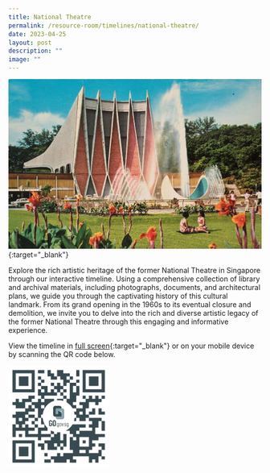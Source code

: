 ```yaml
---
title: National Theatre
permalink: /resource-room/timelines/national-theatre/
date: 2023-04-25
layout: post
description: ""
image: ""
---
```

[![Alt text for image on Isomer site](/images/national-theatre-1.jpg)](https://cdn.knightlab.com/libs/timeline3/latest/embed/index.html?source=1TAiR9JxuuWD3JpALf_VtUt1EWRaWIphEwpwRgjm8uc8&amp;font=Default&amp;lang=en&amp;initial_zoom=2&amp;height=650){:target="_blank"}

Explore the rich artistic heritage of the former National Theatre in Singapore through our interactive timeline. Using a comprehensive collection of library and archival materials, including photographs, documents, and architectural plans, we guide you through the captivating history of this cultural landmark. From its grand opening in the 1960s to its eventual closure and demolition, we invite you to delve into the rich and diverse artistic legacy of the former National Theatre through this engaging and informative experience.

View the timeline in [full screen](https://cdn.knightlab.com/libs/timeline3/latest/embed/index.html?source=1TAiR9JxuuWD3JpALf_VtUt1EWRaWIphEwpwRgjm8uc8&amp;font=Default&amp;lang=en&amp;initial_zoom=2&amp;height=650){:target="_blank"} or on your mobile device by scanning the QR code below.

<img src="/images/qr-code-beforeafter-raffles-hotel-qr.png" alt="qr-code-beforeafter-raffles-hotel" style="width:200px;">